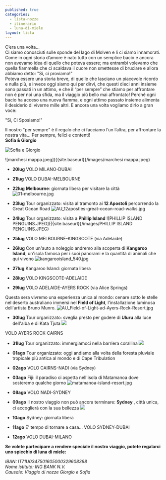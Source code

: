```yaml
---
published: true
categories:
  - lista-nozze
  - itinerario
  - luna-di-miele
layout: lista
---
```


<div class="citazione">
C’era una volta… <br/>

<span>
Ci siamo conosciuti sulle sponde del lago di Molven e li ci siamo innamorati.
Come in ogni storia d’amore è nato tutto con un semplice bacio e ancora non avevamo idea di quello che poteva essere;
ma entrambi volevamo che quella fiammella che ci scaldava il cuore non smettesse di bruciare e allora abbiamo detto:
</span>
"Si, ci proviamo!"<br/>
<span>
Poteva essere una storia breve, di quelle che lasciano un piacevole ricordo e nulla più,
e invece oggi siamo qui per dirvi, che questi dieci anni insieme sono passati in un attimo,
e che il “per sempre” che stiamo per affrontare non è per noi una sfida, ma il viaggio più bello mai affrontato!
  </span>
  <span>
Perché ogni bacio ha acceso una nuova fiamma, e ogni attimo passato insieme alimenta il desiderio di viverne mille altri. E ancora una volta vogliamo dirlo a gran voce: 
  </span>
  <br/>

"Si, Ci Sposiamo!"
</div>

<div class="citazione">
  Il nostro "per sempre" è il regalo che ci facciamo l’un l’altra, per affrontare la nostra vita…
Per sempre, felici e contenti! <br/>
  <strong>Sofia & Giorgio</strong>
</div>

![Sofia e Giorgio]({{site.baseurl}}/images/sofia%20e%20giorgio.jpeg)

![marchesi mappa.jpeg]({{site.baseurl}}/images/marchesi mappa.jpeg)

- **20lug**	VOLO MILANO-DUBAI

- **21lug**	VOLO DUBAI-MELBOURNE

- **22lug**	**Melbourne**: giornata libera per visitare la città
![01-melbourne.jpg]({{site.baseurl}}/images/01-melbourne.jpg)

- **23lug**	Tour organizzato: visita al tramonto ai **12 Apostoli** percorrendo la Great Ocean Road
![AU_12apostles-great-ocean-road-walks.jpg]({{site.baseurl}}/images/AU_12apostles-great-ocean-road-walks.jpg)

- **24lug**	Tour organizzato: visita a **Phillip Island**
![PHILLIP ISLAND PENGUINS.JPEG]({{site.baseurl}}/images/PHILLIP ISLAND PENGUINS.JPEG)

- **25lug**	VOLO MELBOURNE-KINGSCOTE (via Adelaide)

- **26lug**	Con un'auto a noleggio andremo alla scoperta di **Kangaroo Island**, un'isola famosa per i suoi panorami e la quantità di animali che qui vivono
![kangarooisland_540.jpg]({{site.baseurl}}/images/kangarooisland_540.jpg)

- **27lug**		Kangaroo Island: giornata libera

- **28lug**		VOLO KINGSCOTE-ADELAIDE

- **29lug**		VOLO ADELAIDE-AYERS ROCK (via Alice Springs)

Questa sera vivremo una esperienza unica al mondo: cenare sotto le stelle nel deserto australiano immersi nel **Field of Light**, l'installazione luminosa dell'artista Bruno Munro.
![AU_Field-of-Light-ad-Ayers-Rock-Resort.jpg]({{site.baseurl}}/images/AU_Field-of-Light-ad-Ayers-Rock-Resort.jpg)

- **30lug**		Tour organizzato: sveglia presto per godere di **Uluru** alla luce dell'alba e di Kata Tjuta
![]({{site.baseurl}}/images/Uluru.jpg)

VOLO AYERS ROCK-CAIRNS
                
- **31lug**		Tour organizzato: immergiamoci nella barriera corallina
![]({{site.baseurl}}/images/AU_BARRIERA%20CORALLINA%20MOOD.jpg)

- **01ago**		Tour organizzato: oggi andiamo alla volta della foresta pluviale tropicale più antica al mondo e di Cape Tribulation

- **02ago**		VOLO CAIRNS-NADI (via Sydney)

- **03ago**		Fiji: il paradiso ci aspetta nell'isola di Matamanoa dove sosteremo qualche giorno
![matamanoa-island-resort.jpg]({{site.baseurl}}/images/matamanoa-island-resort.jpg)

- **08ago**		VOLO NADI-SYDNEY

- **09ago**		Il nostro viaggio non può ancora terminare: **Sydney** , città unica, ci accoglierà con la sua bellezza
![]({{site.baseurl}}/images/AU_SYDNEY2.jpg)

- **10ago**		Sydney: giornata libera

- **11ago**		E' tempo di tornare a casa...
VOLO SYDNEY-DUBAI

- **12ago**		VOLO DUBAI-MILANO


**Se volete partecipare a rendere speciale il nostro viaggio, potete regalarci uno spicchio di luna di miele:**

<address>
IBAN:	IT71U0347501605000329608368 <br/>
Nome istituto: ING BANK N.V.<br/>
Causale: Viaggio di nozze Giorgio e Sofia
</address>
